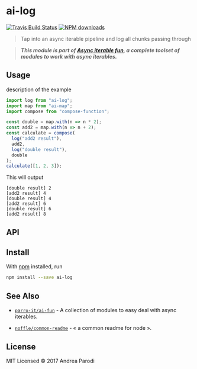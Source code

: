 # ai-log

[![Travis Build Status](https://img.shields.io/travis/parro-it/ai-log/master.svg)](http://travis-ci.org/parro-it/ai-log)
[![NPM downloads](https://img.shields.io/npm/dt/ai-log.svg)](https://npmjs.org/package/ai-log)

> Tap into an async iterable pipeline and log all chunks passing through

> **_This module is part of
> [Async iterable fun](https://github.com/parro-it/ai-fun), a complete toolset
> of modules to work with async iterables._**

## Usage

description of the example

```js
import log from "ai-log";
import map from "ai-map";
import compose from "compose-function";

const double = map.with(n => n * 2);
const add2 = map.with(n => n + 2);
const calculate = compose(
  log("add2 result"),
  add2,
  log("double result"),
  double
);
calculate([1, 2, 3]);
```

This will output

```
[double result] 2
[add2 result] 4
[double result] 4
[add2 result] 6
[double result] 6
[add2 result] 8
```

## API

## Install

With [npm](https://npmjs.org/) installed, run

```bash
npm install --save ai-log
```

## See Also

* [`parro-it/ai-fun`](https://github.com/parro-it/ai-fun) - A collection of
  modules to easy deal with async iterables.

* [`noffle/common-readme`](https://github.com/noffle/common-readme) - « a common
  readme for node ».

## License

MIT Licensed © 2017 Andrea Parodi
